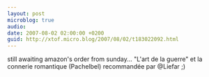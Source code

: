 ```yaml
---
layout: post
microblog: true
audio: 
date: 2007-08-02 02:00:00 +0200
guid: http://xtof.micro.blog/2007/08/02/t183022092.html
---
```

still awaiting amazon's order from sunday... "L'art de la guerre" et la connerie romantique (Pachelbel) recommandée par @Liefar ;)
